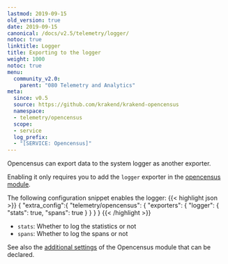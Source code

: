 ```yaml
---
lastmod: 2019-09-15
old_version: true
date: 2019-09-15
canonical: /docs/v2.5/telemetry/logger/
notoc: true
linktitle: Logger
title: Exporting to the logger
weight: 1000
notoc: true
menu:
  community_v2.0:
    parent: "080 Telemetry and Analytics"
meta:
  since: v0.5
  source: https://github.com/krakend/krakend-opencensus
  namespace:
  - telemetry/opencensus
  scope:
  - service
  log_prefix:
  - "[SERVICE: Opencensus]"
---
```

Opencensus can export data to the system logger as another exporter.

Enabling it only requires you to add the `logger` exporter in the [opencensus module](/docs/v2.0/telemetry/opencensus/).

The following configuration snippet enables the logger:
{{< highlight json >}}
{
  "extra_config":{
    "telemetry/opencensus": {
        "exporters": {
          "logger": {
              "stats": true,
              "spans": true
          }
        }
    }
}
{{< /highlight >}}

- `stats`: Whether to log the statistics or not
- `spans`: Whether to log the spans or not


See also the [additional settings](/docs/v2.0/telemetry/opencensus/) of the Opencensus module that can be declared.
